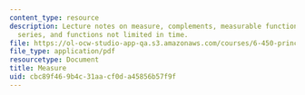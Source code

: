 ```yaml
---
content_type: resource
description: Lecture notes on measure, complements, measurable functions, Fourier
  series, and functions not limited in time.
file: https://ol-ocw-studio-app-qa.s3.amazonaws.com/courses/6-450-principles-of-digital-communication-i-fall-2009/cbc89f469b4c31aacf0da45856b57f9f_MIT6_450F09_slide08.pdf
file_type: application/pdf
resourcetype: Document
title: Measure
uid: cbc89f46-9b4c-31aa-cf0d-a45856b57f9f
---
```

